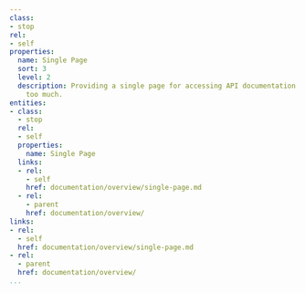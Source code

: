 ```yaml
---
class:
- stop
rel:
- self
properties:
  name: Single Page
  sort: 3
  level: 2
  description: Providing a single page for accessing API documentation without clicking
    too much.
entities:
- class:
  - stop
  rel:
  - self
  properties:
    name: Single Page
  links:
  - rel:
    - self
    href: documentation/overview/single-page.md
  - rel:
    - parent
    href: documentation/overview/
links:
- rel:
  - self
  href: documentation/overview/single-page.md
- rel:
  - parent
  href: documentation/overview/
...
```


